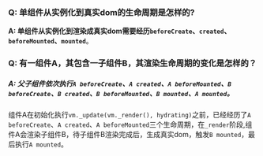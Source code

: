 ### Q: 单组件从实例化到真实dom的生命周期是怎样的?

**A: 单组件从实例化到渲染成真实dom需要经历`beforeCreate`、`created`、`beforeMounted`、`mounted`**。



### Q: 有一组件A，其包含一子组件B，其渲染生命周期的变化是怎样的？

##### A: 父子组件依次执行`A beforeCreate`、`A created`、`A beforeMounted`、`B beforeCreate`、`B created`、`B beforeMounted`、`B mounted`、`A mounted`。
组件A在初始化执行`vm._update(vm._render(), hydrating)`之前，已经经历了`A beforeCreate`、`A created`、`A beforeMounted`三个生命周期，在`_render`阶段,组件A会渲染子组件B，待子组件B渲染完成后，生成真实dom，触发`B mounted`，最后执行`A mounted`。